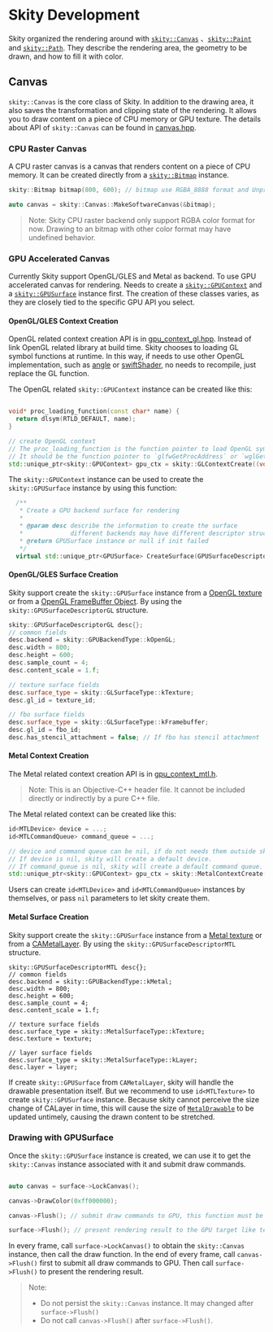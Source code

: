 # Skity Development

Skity organized the rendering around with [`skity::Canvas`](../include/skity/render/canvas.hpp) 、[`skity::Paint`](../include/skity/graphic/paint.hpp) and [`skity::Path`](../include/skity/graphic/path.hpp).
They describe the rendering area, the geometry to be drawn, and how to fill it with color.

## Canvas

`skity::Canvas` is the core class of Skity. In addition to the drawing area, it also saves the transformation and clipping state of the rendering.
It allows you to draw content on a piece of CPU memory or GPU texture. The details about API of `skity::Canvas` can be found in [canvas.hpp](../include/skity/render/canvas.hpp).

### CPU Raster Canvas

A CPU raster canvas is a canvas that renders content on a piece of CPU memory.
It can be created directly from a [`skity::Bitmap`](../include/skity/graphic/bitmap.hpp) instance.

```c++
skity::Bitmap bitmap(800, 600); // bitmap use RGBA_8888 format and Unpremultiplied alphy type by default.

auto canvas = skity::Canvas::MakeSoftwareCanvas(&bitmap);
```

> Note: Skity CPU raster backend only support RGBA color format for now. 
> Drawing to an bitmap with other color format may have undefined behavior.

### GPU Accelerated Canvas

Currently Skity support OpenGL/GLES and Metal as backend. To use GPU accelerated canvas for rendering.
Needs to create a [`skity::GPUContext`](../include/skity/gpu/gpu_context.hpp) and a [`skity::GPUSurface`](../include/skity/gpu/gpu_surface.hpp) instance first.
The creation of these classes varies, as they are closely tied to the specific GPU API you select.

#### OpenGL/GLES Context Creation

OpenGL related context creation API is in [gpu_context_gl.hpp](../include/skity/gpu/gpu_context_gl.hpp).
Instead of link OpenGL related library at build time. Skity chooses to loading GL symbol functions at runtime.
In this way, if needs to use other OpenGL implementation, such as [angle](https://github.com/google/angle) or [swiftShader](https://github.com/google/swiftshader), no needs to recompile, just replace the GL function.

The OpenGL related `skity::GPUContext` instance can be created like this:

```c++

void* proc_loading_function(const char* name) {
  return dlsym(RTLD_DEFAULT, name);
}

// create OpenGL context
// The proc_loading_function is the function pointer to load OpenGL symbol function.
// It should be the function pointer to `glfwGetProcAddress` or `wglGetProcAddress` or `eglGetProcAddress` etc.
std::unique_ptr<skity::GPUContext> gpu_ctx = skity::GLContextCreate((void*) proc_loading_function);

```
The `skity::GPUContext` instance can be used to create the `skity::GPUSurface` instance by using this function:

```c++
  /**
   * Create a GPU backend surface for rendering
   *
   * @param desc describe the information to create the surface
   *             different backends may have different descriptor structures
   * @return GPUSurface instance or null if init failed
   */
  virtual std::unique_ptr<GPUSurface> CreateSurface(GPUSurfaceDescriptor* desc) = 0;
```

#### OpenGL/GLES Surface Creation

Skity support create the `skity::GPUSurface` instance from a [OpenGL texture](https://www.khronos.org/opengl/wiki/texture) or from a [OpenGL FrameBuffer Object](https://www.khronos.org/opengl/wiki/Framebuffer_Object). By using the `skity::GPUSurfaceDescriptorGL` structure.

```c++
skity::GPUSurfaceDescriptorGL desc{};
// common fields
desc.backend = skity::GPUBackendType::kOpenGL;
desc.width = 800;
desc.height = 600;
desc.sample_count = 4;
desc.content_scale = 1.f;

// texture surface fields
desc.surface_type = skity::GLSurfaceType::kTexture;
desc.gl_id = texture_id;

// fbo surface fields
desc.surface_type = skity::GLSurfaceType::kFramebuffer;
desc.gl_id = fbo_id;
desc.has_stencil_attachment = false; // If fbo has stencil attachment

```

#### Metal Context Creation

The Metal related context creation API is in [gpu_context_mtl.h](../include/skity/gpu/gpu_context_mtl.h).
> Note: This is an Objective-C++ header file. It cannot be included directly or indirectly by a pure C++ file.

The Metal related context can be created like this:

```c++
id<MTLDevice> device = ...;
id<MTLCommandQueue> command_queue = ...;

// device and command queue can be nil, if do not needs them outside skity engine.
// If device is nil, skity will create a default device.
// If command_queue is nil, skity will create a default command queue.
std::unique_ptr<skity::GPUContext> gpu_ctx = skity::MetalContextCreate(device, command_queue);
```

Users can create `id<MTLDevice>` and `id<MTLCommandQueue>` instances by themselves, or pass `nil` parameters to let skity create them.

#### Metal Surface Creation

Skity support create the `skity::GPUSurface` instance from a [Metal texture](https://developer.apple.com/documentation/metal/mtltexture) or from a [CAMetalLayer](https://developer.apple.com/documentation/quartzcore/cametallayer). By using the `skity::GPUSurfaceDescriptorMTL` structure.

```
skity::GPUSurfaceDescriptorMTL desc{};
// common fields
desc.backend = skity::GPUBackendType::kMetal;
desc.width = 800;
desc.height = 600;
desc.sample_count = 4;
desc.content_scale = 1.f;

// texture surface fields
desc.surface_type = skity::MetalSurfaceType::kTexture;
desc.texture = texture;

// layer surface fields
desc.surface_type = skity::MetalSurfaceType::kLayer;
desc.layer = layer;

```

If create `skity::GPUSurface` from `CAMetalLayer`, skity will handle the drawable presentation itself.
But we recommend to use `id<MTLTexture>` to create `skity::GPUSurface` instance. Because skity cannot perceive the size change of CALayer in time, this will cause the size of [`MetalDrawable`](https://developer.apple.com/documentation/metal/mtldrawable) to be updated untimely, causing the drawn content to be stretched.

### Drawing with GPUSurface

Once the `skity::GPUSurface` instance is created, we can use it to get the `skity::Canvas` instance associated with it and submit draw commands.

```c++

auto canvas = surface->LockCanvas();

canvas->DrawColor(0xff000000);

canvas->Flush(); // submit draw commands to GPU, this function must be called before `surface->Flush()`

surface->Flush(); // present rendering result to the GPU target like texture

```

In every frame, call `surface->LockCanvas()` to obtain the `skity::Canvas` instance, then call the draw function.
In the end of every frame, call `canvas->Flush()` first to submit all draw commands to GPU. Then call `surface->Flush()` to present the rendering result.

> Note: 
> * Do not persist the `skity::Canvas` instance. It may changed after `surface->Flush()`
> * Do not call `canvas->Flush()` after `surface->Flush()`.
